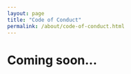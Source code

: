 ```yaml
---
layout: page
title: "Code of Conduct"
permalink: /about/code-of-conduct.html
--- 
```


<h1>Coming soon...</h1>
